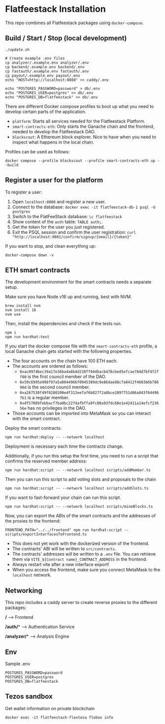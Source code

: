 # Flatfeestack Installation
This repo combines all Flatfeestack packages using `docker-compose`.

## Build / Start / Stop (local development)

```shell script
./update.sh

# Create example .env files
cp analyzer/.example.env analyzer/.env
cp backend/.example.env backend/.env
cp fastauth/.example.env fastauth/.env
cp payout/.example.env payout/.env
echo "HOST=http://localhost:8080" >> caddy/.env

echo "POSTGRES_PASSWORD=password" > db/.env
echo "POSTGRES_USER=postgres" >> db/.env
echo "POSTGRES_DB=flatfeestack" >> db/.env
```

There are different Docker compose profiles to boot up what you need to develop certain parts of the application.

* `platform`: Starts all services needed for the Flatfeestack Platform.
* `smart-contracts-eth`: Only starts the Ganache chain and the frontend, needed to develop the Flatfeestack DAO.
* `blockscout`: A Ethereum block explorer. Nice to have when you need to inspect what happens in the local chain.

Profiles can be used as follows:

```shell
docker compose --profile blockscout --profile smart-contracts-eth up --build
```

## Register a user for the platform

To register a user:

1. Open `localhost:8080` and register a new user.
2. Connect to the database: `docker exec -it flatfeestack-db-1 psql -U postgres`
3. Switch to the FlatFeeStack database: `\c flatfeestack`
4. Show content of the `auth` table: `TABLE auth;`.
5. Get the token for the user you just registered.
6. Exit the PSQL session and confirm the user registration: `curl "http://localhost:9081/confirm/signup/{email}/{token}"`

If you want to stop, and clean everything up:

```shell script
docker-compose down -v
```

## ETH smart contracts

The development environment for the smart contracts needs a separate setup.

Make sure you have Node v16 up and running, best with NVM.

```shell
brew install nvm
nvm install 16
nvm use
```

Then, install the dependencies and check if the tests run.

```shell
npm i
npm run hardhat:test
```

If you start the docker compose file with the `smart-contracts-eth` profile, a local Ganache chain gets started with the following properties.

- The four accounts on the chain have 100 ETH each.
- The accounts are ordered as follows:
  - `0xac0974bec39a17e36ba4a6b4d238ff944bacb478cbed5efcae784d7bf4f2ff80` is the first council member of the DAO.
  - `0x59c6995e998f97a5a0044966f0945389dc9e86dae88c7a8412f4603b6b78690d` is the second council member.
  - `0xa267530f49f8280200edf313ee7af6b827f2a8bce2897751d06a843f644967b1` is a regular member.
  - `0xdf57089febbacf7ba0bc227dafbffa9fc08a93fdc68e1e42411a14efcf23656e` has no privileges in the DAO.
- Those accounts can be imported into MetaMask so you can interact with the smart contract.

Deploy the smart contracts:

```shell
npm run hardhat:deploy -- --network localhost
```

Deployment is necessary each time the contracts change.

Additionally, if you run this setup the first time, you need to run a script that confirms the reserved member address:

```shell
npm run hardhat:script -- --network localhost scripts/addMember.ts
```

Then you can run this script to add voting slots and proposals to the chain

```shell
npm run hardhat:script -- --network localhost scripts/addSlots.ts
```

If you want to fast-forward your chain can run this script.

```shell
npm run hardhat:script -- --network localhost scripts/mineBlocks.ts
```

Now, you can export the ABIs of the smart contracts and the addresses of the proxies to the frontend:

```shell
FRONTEND_PATH="../../frontend" npm run hardhat:script -- scripts/exportInterfacesToFrontend.ts
```

- This does not yet work with the dockerized version of the frontend.
- The contracts' ABI will be written to `src/contracts`.
- The contracts' addresses will be written to a `.env` file. You can retrieve them via `VITE_${Contract name}_CONTRACT_ADDRESS` in the frontend.
- Always restart vite after a new interface export!
- When you access the frontend, make sure you connect MetaMask to the `localhost` network.

## Networking

This repo includes a caddy server to create reverse proxies to the different packages:

**/** --> Frontend

**/auth/*** --> Authentication Service

**/analyzer/*** --> Analysis Engine

## Env

Sample .env

```
POSTGRES_PASSWORD=password
POSTGRES_USER=postgres
POSTGRES_DB=flatfeestack
```

## Tezos sandbox

Get wallet information on private blockchain
```
docker exec -it flatfeestack-flextesa flobox info
```

